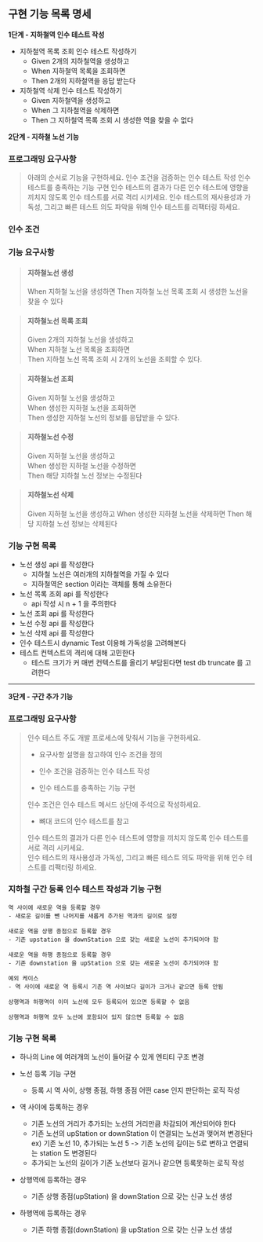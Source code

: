 ## 구현 기능 목록 명세

__1단계 - 지하철역 인수 테스트 작성__

- 지하철역 목록 조회 인수 테스트 작성하기
  * Given 2개의 지하철역을 생성하고
  * When 지하철역 목록을 조회하면
  * Then 2개의 지하철역을 응답 받는다
- 지하철역 삭제 인수 테스트 작성하기
  * Given 지하철역을 생성하고
  * When 그 지하철역을 삭제하면
  * Then 그 지하철역 목록 조회 시 생성한 역을 찾을 수 없다


__2단계 - 지하철 노선 기능__

### 프로그래밍 요구사항

> 아래의 순서로 기능을 구현하세요.
인수 조건을 검증하는 인수 테스트 작성
인수 테스트를 충족하는 기능 구현
인수 테스트의 결과가 다른 인수 테스트에 영향을 끼치지 않도록 인수 테스트를 서로 격리 시키세요.
인수 테스트의 재사용성과 가독성, 그리고 빠른 테스트 의도 파악을 위해 인수 테스트를 리팩터링 하세요.

### 인수 조건

### 기능 요구사항

> #### 지하철노선 생성  
> When 지하철 노선을 생성하면
Then 지하철 노선 목록 조회 시 생성한 노선을 찾을 수 있다

> #### 지하철노선 목록 조회  
> Given 2개의 지하철 노선을 생성하고  
> When 지하철 노선 목록을 조회하면  
> Then 지하철 노선 목록 조회 시 2개의 노선을 조회할 수 있다.


> #### 지하철노선 조회  
> Given 지하철 노선을 생성하고  
When 생성한 지하철 노선을 조회하면  
Then 생성한 지하철 노선의 정보를 응답받을 수 있다.


> #### 지하철노선 수정  
> Given 지하철 노선을 생성하고  
When 생성한 지하철 노선을 수정하면  
Then 해당 지하철 노선 정보는 수정된다


> #### 지하철노선 삭제
> Given 지하철 노선을 생성하고
When 생성한 지하철 노선을 삭제하면
Then 해당 지하철 노선 정보는 삭제된다

### 기능 구현 목록

- 노선 생성 api 를 작성한다
   - 지하철 노선은 여러개의 지하철역을 가질 수 있다
   - 지하철역은 section 이라는 객체를 통해 소유한다
- 노선 목록 조회 api 를 작성한다
  - api 작성 시 n + 1 을 주의한다
- 노선 조회 api 를 작성한다
- 노선 수정 api 를 작성한다
- 노선 삭제 api 를 작성한다
- 인수 테스트시 dynamic Test 이용해 가독성을 고려해본다
- 테스트 컨텍스트의 격리에 대해 고민한다
  - 테스트 크기가 커 매번 컨텍스트를 올리기 부담된다면 test db truncate 를 고려한다



<hr>

__3단계 - 구간 추가 기능__

### 프로그래밍 요구사항

> 인수 테스트 주도 개발 프로세스에 맞춰서 기능을 구현하세요.  
> - 요구사항 설명을 참고하여 인수 조건을 정의
> 
> - 인수 조건을 검증하는 인수 테스트 작성
> 
> - 인수 테스트를 충족하는 기능 구현
> 
> 인수 조건은 인수 테스트 메서드 상단에 주석으로 작성하세요.
> - 뼈대 코드의 인수 테스트를 참고
> 
> 인수 테스트의 결과가 다른 인수 테스트에 영향을 끼치지 않도록 인수 테스트를 서로 격리 시키세요.  
> 인수 테스트의 재사용성과 가독성, 그리고 빠른 테스트 의도 파악을 위해 인수 테스트를 리팩터링 하세요.



### 지하철 구간 등록 인수 테스트 작성과 기능 구현

```
역 사이에 새로운 역을 등록할 경우
- 새로운 길이를 뺀 나머지를 새롭게 추가된 역과의 길이로 설정
```

```
새로운 역을 상행 종점으로 등록할 경우
- 기존 upstation 을 downStation 으로 갖는 새로운 노선이 추가되어야 함
```

```
새로운 역을 하행 종점으로 등록할 경우
- 기존 downstation 을 upStation 으로 갖는 새로운 노선이 추가되어야 함
```

```
예외 케이스
- 역 사이에 새로운 역 등록시 기존 역 사이보다 길이가 크거나 같으면 등록 안됨
```

```
상행역과 하행역이 이미 노선에 모두 등록되어 있으면 등록할 수 없음
```

```
상행역과 하행역 모두 노선에 포함되어 있지 않으면 등록할 수 없음
```

### 기능 구현 목록

- 하나의 Line 에 여러개의 노선이 들어갈 수 있게 엔티티 구조 변경
- 노선 등록 기능 구현
  - 등록 시  역 사이, 상행 종점, 하행 종점 어떤 case 인지 판단하는 로직 작성


- 역 사이에 등록하는 경우
  - 기존 노선의 거리가 추가되는 노선의 거리만큼 차감되어 계산되어야 한다
  - 기존 노선의 upStation or downStation 이 연결되는 노선과 맺어져 변경된다  
ex) 기존 노선 10, 추가되는 노선 5 -> 기존 노선의 길이는 5로 변하고 연결되는 station 도 변경된다
  - 추가되는 노선의 길이가 기존 노선보다 길거나 같으면 등록못하는 로직 작성

- 상행역에 등록하는 경우
  - 기존 상행 종점(upStation) 을 downStation 으로 갖는 신규 노선 생성

- 하행역에 등록하는 경우
  - 기존 하행 종점(downStation) 을 upStation 으로 갖는 신규 노선 생성